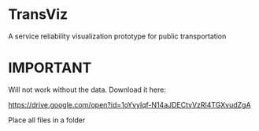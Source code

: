 # TransViz
A service reliability visualization prototype for public transportation

# IMPORTANT

Will not work without the data. Download it here:

https://drive.google.com/open?id=1oYvylqf-N14aJDECtvVzRl4TGXvudZgA

Place all files in a folder
